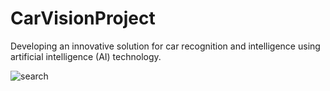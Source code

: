 # CarVisionProject   
Developing an innovative solution for car recognition and intelligence using artificial intelligence (AI) technology.             

   




![search](https://github.com/KhamessiTaha/CarVisionProject/assets/126385064/07459b02-6dbe-446b-9e2c-31fd9a6b1268)
     
